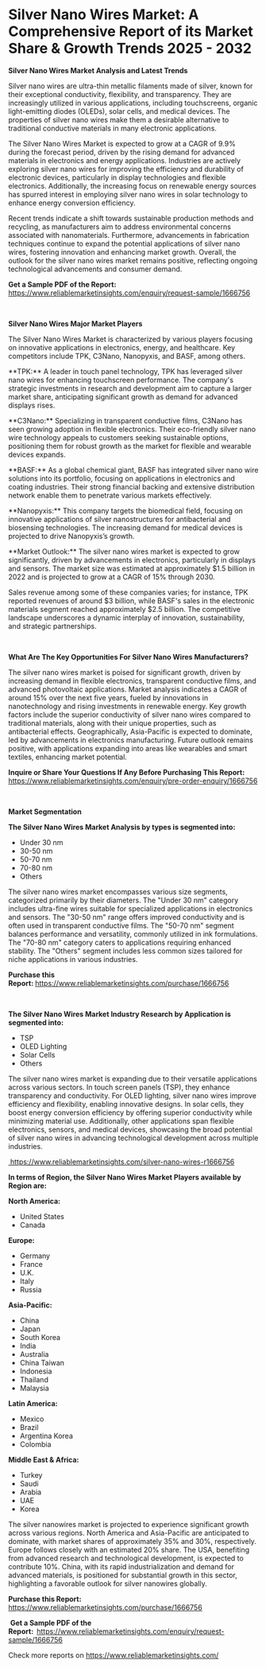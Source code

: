 <p><h1>Silver Nano Wires Market: A Comprehensive Report of its Market Share & Growth Trends 2025 - 2032</h1></p><p><strong>Silver Nano Wires Market Analysis and Latest Trends</strong></p>
<p><p>Silver nano wires are ultra-thin metallic filaments made of silver, known for their exceptional conductivity, flexibility, and transparency. They are increasingly utilized in various applications, including touchscreens, organic light-emitting diodes (OLEDs), solar cells, and medical devices. The properties of silver nano wires make them a desirable alternative to traditional conductive materials in many electronic applications.</p><p>The Silver Nano Wires Market is expected to grow at a CAGR of 9.9% during the forecast period, driven by the rising demand for advanced materials in electronics and energy applications. Industries are actively exploring silver nano wires for improving the efficiency and durability of electronic devices, particularly in display technologies and flexible electronics. Additionally, the increasing focus on renewable energy sources has spurred interest in employing silver nano wires in solar technology to enhance energy conversion efficiency.</p><p>Recent trends indicate a shift towards sustainable production methods and recycling, as manufacturers aim to address environmental concerns associated with nanomaterials. Furthermore, advancements in fabrication techniques continue to expand the potential applications of silver nano wires, fostering innovation and enhancing market growth. Overall, the outlook for the silver nano wires market remains positive, reflecting ongoing technological advancements and consumer demand.</p></p>
<p><strong>Get a Sample PDF of the Report:&nbsp;</strong> <a href="https://www.reliablemarketinsights.com/enquiry/request-sample/1666756?utm_campaign=2993&utm_medium=2&utm_source=Github&utm_content=ia&utm_term=08032025&utm_id=silver-nano-wires">https://www.reliablemarketinsights.com/enquiry/request-sample/1666756</a></p>
<p>&nbsp;</p>
<p><strong>Silver Nano Wires Major Market Players</strong></p>
<p><p>The Silver Nano Wires Market is characterized by various players focusing on innovative applications in electronics, energy, and healthcare. Key competitors include TPK, C3Nano, Nanopyxis, and BASF, among others.</p><p>**TPK:** A leader in touch panel technology, TPK has leveraged silver nano wires for enhancing touchscreen performance. The company's strategic investments in research and development aim to capture a larger market share, anticipating significant growth as demand for advanced displays rises.</p><p>**C3Nano:** Specializing in transparent conductive films, C3Nano has seen growing adoption in flexible electronics. Their eco-friendly silver nano wire technology appeals to customers seeking sustainable options, positioning them for robust growth as the market for flexible and wearable devices expands.</p><p>**BASF:** As a global chemical giant, BASF has integrated silver nano wire solutions into its portfolio, focusing on applications in electronics and coating industries. Their strong financial backing and extensive distribution network enable them to penetrate various markets effectively.</p><p>**Nanopyxis:** This company targets the biomedical field, focusing on innovative applications of silver nanostructures for antibacterial and biosensing technologies. The increasing demand for medical devices is projected to drive Nanopyxis’s growth.</p><p>**Market Outlook:** The silver nano wires market is expected to grow significantly, driven by advancements in electronics, particularly in displays and sensors. The market size was estimated at approximately $1.5 billion in 2022 and is projected to grow at a CAGR of 15% through 2030.</p><p>Sales revenue among some of these companies varies; for instance, TPK reported revenues of around $3 billion, while BASF's sales in the electronic materials segment reached approximately $2.5 billion. The competitive landscape underscores a dynamic interplay of innovation, sustainability, and strategic partnerships.</p></p>
<p>&nbsp;</p>
<p><strong>What Are The Key Opportunities For Silver Nano Wires Manufacturers?</strong></p>
<p><p>The silver nano wires market is poised for significant growth, driven by increasing demand in flexible electronics, transparent conductive films, and advanced photovoltaic applications. Market analysis indicates a CAGR of around 15% over the next five years, fueled by innovations in nanotechnology and rising investments in renewable energy. Key growth factors include the superior conductivity of silver nano wires compared to traditional materials, along with their unique properties, such as antibacterial effects. Geographically, Asia-Pacific is expected to dominate, led by advancements in electronics manufacturing. Future outlook remains positive, with applications expanding into areas like wearables and smart textiles, enhancing market potential.</p></p>
<p><strong>Inquire or Share Your Questions If Any Before Purchasing This Report:</strong> <a href="https://www.reliablemarketinsights.com/enquiry/pre-order-enquiry/1666756?utm_campaign=2993&utm_medium=2&utm_source=Github&utm_content=ia&utm_term=08032025&utm_id=silver-nano-wires">https://www.reliablemarketinsights.com/enquiry/pre-order-enquiry/1666756</a></p>
<p>&nbsp;</p>
<p><strong>Market Segmentation</strong></p>
<p><strong>The Silver Nano Wires Market Analysis by types is segmented into:</strong></p>
<p><ul><li>Under 30 nm</li><li>30-50 nm</li><li>50-70 nm</li><li>70-80 nm</li><li>Others</li></ul></p>
<p><p>The silver nano wires market encompasses various size segments, categorized primarily by their diameters. The "Under 30 nm" category includes ultra-fine wires suitable for specialized applications in electronics and sensors. The "30-50 nm" range offers improved conductivity and is often used in transparent conductive films. The "50-70 nm" segment balances performance and versatility, commonly utilized in ink formulations. The "70-80 nm" category caters to applications requiring enhanced stability. The "Others" segment includes less common sizes tailored for niche applications in various industries.</p></p>
<p><strong>Purchase this Report:&nbsp;</strong><a href="https://www.reliablemarketinsights.com/purchase/1666756?utm_campaign=2993&utm_medium=2&utm_source=Github&utm_content=ia&utm_term=08032025&utm_id=silver-nano-wires">https://www.reliablemarketinsights.com/purchase/1666756</a></p>
<p>&nbsp;</p>
<p><strong>The Silver Nano Wires Market Industry Research by Application is segmented into:</strong></p>
<p><ul><li>TSP</li><li>OLED Lighting</li><li>Solar Cells</li><li>Others</li></ul></p>
<p><p>The silver nano wires market is expanding due to their versatile applications across various sectors. In touch screen panels (TSP), they enhance transparency and conductivity. For OLED lighting, silver nano wires improve efficiency and flexibility, enabling innovative designs. In solar cells, they boost energy conversion efficiency by offering superior conductivity while minimizing material use. Additionally, other applications span flexible electronics, sensors, and medical devices, showcasing the broad potential of silver nano wires in advancing technological development across multiple industries.</p></p>
<p><a href="https://www.reliablemarketinsights.com/silver-nano-wires-r1666756?utm_campaign=2993&utm_medium=2&utm_source=Github&utm_content=ia&utm_term=08032025&utm_id=silver-nano-wires">&nbsp;https://www.reliablemarketinsights.com/silver-nano-wires-r1666756</a></p>
<p><strong>In terms of Region, the Silver Nano Wires Market Players available by Region are:</strong></p>
<p>
    <p> <strong> North America: </strong>
        <ul>
            <li>United States</li>
            <li>Canada</li>
        </ul>
        </p> 
    <p> <strong> Europe: </strong>
        <ul>
            <li>Germany</li>
            <li>France</li>
            <li>U.K.</li>
            <li>Italy</li>
            <li>Russia</li>
        </ul>
        </p> 
    <p> <strong> Asia-Pacific: </strong>
        <ul>
            <li>China</li>
            <li>Japan</li>
            <li>South Korea</li>
            <li>India</li>
            <li>Australia</li>
            <li>China Taiwan</li>
            <li>Indonesia</li>
            <li>Thailand</li>
            <li>Malaysia</li>
        </ul>
        </p> 
    <p> <strong> Latin America: </strong>
        <ul>
            <li>Mexico</li>
            <li>Brazil</li>
            <li>Argentina Korea</li>
            <li>Colombia</li>
        </ul>
        </p> 
    <p> <strong> Middle East & Africa: </strong>
        <ul>
            <li>Turkey</li>
            <li>Saudi</li>
            <li>Arabia</li>
            <li>UAE</li>
            <li>Korea</li>
        </ul>
    </p>
    </p>
<p><p>The silver nanowires market is projected to experience significant growth across various regions. North America and Asia-Pacific are anticipated to dominate, with market shares of approximately 35% and 30%, respectively. Europe follows closely with an estimated 20% share. The USA, benefiting from advanced research and technological development, is expected to contribute 10%. China, with its rapid industrialization and demand for advanced materials, is positioned for substantial growth in this sector, highlighting a favorable outlook for silver nanowires globally.</p></p>
<p><strong>Purchase this Report: </strong><a href="https://www.reliablemarketinsights.com/purchase/1666756?utm_campaign=2993&utm_medium=2&utm_source=Github&utm_content=ia&utm_term=08032025&utm_id=silver-nano-wires">https://www.reliablemarketinsights.com/purchase/1666756</a></p>
<p>&nbsp;<strong>Get a Sample PDF of the Report:&nbsp;&nbsp;</strong><a href="https://www.reliablemarketinsights.com/enquiry/request-sample/1666756?utm_campaign=2993&utm_medium=2&utm_source=Github&utm_content=ia&utm_term=08032025&utm_id=silver-nano-wires">https://www.reliablemarketinsights.com/enquiry/request-sample/1666756</a></p>
<p><strong></strong></p>
<p>Check more reports on <a href="https://www.reliablemarketinsights.com/?utm_campaign=2993&utm_medium=2&utm_source=Github&utm_content=ia&utm_term=08032025&utm_id=silver-nano-wires">https://www.reliablemarketinsights.com/</a></p>